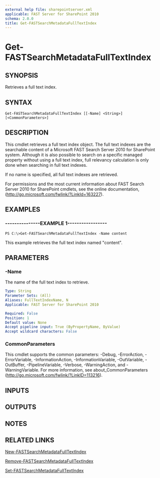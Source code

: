 ```yaml
---
external help file: sharepointserver.xml
applicable: FAST Server for SharePoint 2010
schema: 2.0.0
title: Get-FASTSearchMetadataFullTextIndex
---
```


# Get-FASTSearchMetadataFullTextIndex

## SYNOPSIS
Retrieves a full text index.

## SYNTAX

```
Get-FASTSearchMetadataFullTextIndex [[-Name] <String>] [<CommonParameters>]
```

## DESCRIPTION
This cmdlet retrieves a full text index object.
The full text indexes are the searchable content of a Microsoft FAST Search Server 2010 for SharePoint system.
Although it is also possible to search on a specific managed property without using a full text index, full relevancy calculation is only done when searching in full text indexes.

If no name is specified, all full text indexes are retrieved.

For permissions and the most current information about FAST Search Server 2010 for SharePoint cmdlets, see the online documentation, (http://go.microsoft.com/fwlink/?LinkId=163227).

## EXAMPLES

### ---------------EXAMPLE 1-----------------
```
PS C:\>Get-FASTSearchMetadataFullTextIndex -Name content
```

This example retrieves the full text index named "content".

## PARAMETERS

### -Name
The name of the full text index to retrieve.

```yaml
Type: String
Parameter Sets: (All)
Aliases: FullTextIndexName, N
Applicable: FAST Server for SharePoint 2010

Required: False
Position: 1
Default value: None
Accept pipeline input: True (ByPropertyName, ByValue)
Accept wildcard characters: False
```

### CommonParameters
This cmdlet supports the common parameters: -Debug, -ErrorAction, -ErrorVariable, -InformationAction, -InformationVariable, -OutVariable, -OutBuffer, -PipelineVariable, -Verbose, -WarningAction, and -WarningVariable. For more information, see about_CommonParameters (http://go.microsoft.com/fwlink/?LinkID=113216).

## INPUTS

## OUTPUTS

## NOTES

## RELATED LINKS

[New-FASTSearchMetadataFullTextIndex](New-FASTSearchMetadataFullTextIndex.md)

[Remove-FASTSearchMetadataFullTextIndex](Remove-FASTSearchMetadataFullTextIndex.md)

[Set-FASTSearchMetadataFullTextIndex](Set-FASTSearchMetadataFullTextIndex.md)

